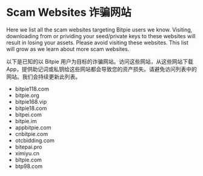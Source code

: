 # Scam Websites 诈骗网站

Here we list all the scam websites targeting Bitpie users we know. Visiting, downloading from or prividing your seed/private keys to these websites will result in losing your assets. Please avoid visiting these websites. This list will grow as we learn about more scam websites.

以下是已知的以 Bitpie 用户为目标的诈骗网站。访问这些网站，从这些网站下载 App，提供助记词或私钥给这些网站都会导致您的资产损失。请避免访问列表中的网站。我们会持续更新此列表。

- bitpie118.com
- bitpie.org
- bitpie168.vip 
- bitpie18.com
- bitpei.com
- bitpie.im
- appbitpie.com
- cnbitpie.com
- otcbidding.com
- bitepai.pro
- ximiyu.cn
- bltpie.com
- btp98.com
